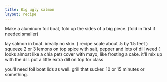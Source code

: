 ```yaml
---
title: Big ugly salmon
layout: recipe
---
```


Make a aluminum foil boat, fold up the sides of a big piece. (fold in first if needed smaller)

lay salmon in boat. ideally no skin. ( recipe scale about .5 by 1.5 feet )
squeeze 2 or 3 lemons on top
spice with salt, pepper and lots of dill weed ( looks almost like a chia pet)
cover with mayo, like frosting a cake. it'll mix up with the dill.
put a little extra dill on top for class

you'll need foil boat lids as well.
grill that sucker. 10 or 15 minutes or something.
